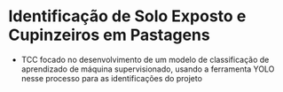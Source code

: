 # Identificação de Solo Exposto e Cupinzeiros em Pastagens

- TCC focado no desenvolvimento de um modelo de
classificação de aprendizado de máquina supervisionado, usando a ferramenta YOLO nesse processo para as identificações do projeto
